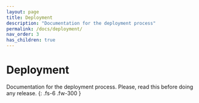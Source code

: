 ```yaml
---
layout: page
title: Deployment
description: "Documentation for the deployment process"
permalink: /docs/deployment/
nav_order: 3
has_children: true
---
```


# Deployment

Documentation for the deployment process. Please, read this before doing any release.
{: .fs-6 .fw-300 }
